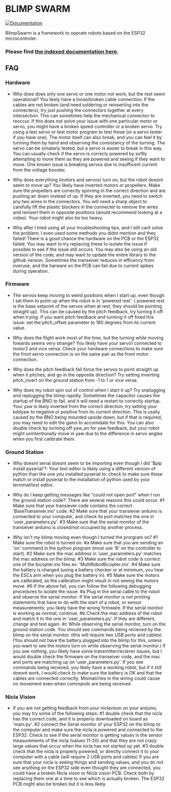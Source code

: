 # BLIMP SWARM
[![Documentation](https://img.shields.io/badge/Documentation-website)](https://lehighblimpgroup.github.io/BlimpSwarm/)

BlimpSwarm is a framework to operate robots based on the ESP32 microcontroler.
### Please find [the indexed documentation here](https://github.com/LehighBlimpGroup/BlimpSwarm/blob/main/docs/index.md).






## FAQ

### Hardware

* Why does does only one servo or one motor not work, but the rest seem operational?
You likely have a loose/broken cable connection; If the cables are not broken (and need soldering or reinserting into the connecters), try just pushing the connectors together at every intersection. This can sometimes help the mechanical connecton to reoccur. 
If this does not solve your issue with one particular motor or servo, you might have a broken speed controller or a broken servo. Try using a test servo or test motor program to test these (or a servo tester if you have one). The motor itself can also break, and you can feel it by turining them by hand and observing the consistancy of the turning. The servo can be simalarly tested, but a servo is easier to break in this way. You can usually check if the servo is correcly powered by softly attempting to move them as they are powered and seeing if they want to move. One known issue is breaking servos due to insufficent current from the voltage booster. 

* Why does everything (motors and servos) turn on, but the robot doesnt seem to move up?
You likely have inverted motors or propellers. Make sure the propellers are correctly spinning in the correct direction and are pushing air down instead of up. If they are inverted, you need to switch any two wires in the connectors. You will need a sharp object to carefully lift the plastic blockers in the connecter to remove the wires and reinsert them in opposite positions (would recommend looking at a video).
Your robot might also be too heavy. 

* Why after I tried using all your troubleshooting tips, and I still cant solve the problem; I even used some methods you didnt mention and they failed!
There is a good chance the hardware on the PCB or the ESP32 failed. You may want to try replacing these to isolate the issue if possible to see if the issue still occurs. You may also be using an old version of the code, and may want to update the entire library to the github version. Sometimes the transeiver reduces in efficency from overuse, and the harware on the PCB can fail due to current spikes during operation. 




### Firmware

* The servos keep moving to weird positions when I start up, even though I set them to point up when the robot is in 'powered rest'. ( powered rest is the base setpoint of the servos when at rest, they should be pointing straight up).
This can be caused by the pitch feedback, try turning it off when trying. If you want pitch feedback and turining it off fixed this issue: set the pitch_offset parameter to 180 degrees from its current value. 

* Why does the flight work most of the time, but the turning while moving fowards seems very strange?
You likely have your servo1 connected to motor2 and vice versa. Check your hardware connections to make sure the front servo connection is on the same pair as the front motor connection. 

* Why does the pitch feedback fail force the servos to point straight up when it pitches, and go in the opposite direction?
Try setting inverting pitch_invert on the ground station from -1 to 1 or vice versa. 

* Why does my robot spin out of control when I start it up?
Try unplugging and replugging the blimp rapidly. Sometimes the capacitor causes the startup of the BNO to fail, and it will need a restart to correctly startup. 
Your yaw is likely inverted from the correct direction; try setting your kddyaw to negative or positive from its current direction. This is usally caused by the BNO being mounted upside down, but if that is required, you may need to edit the gains to accomidate for this. You can also double check by turining off yaw_en for yaw feedback, but your robot might unintentionally move in yaw due to the difference in servo angles when you first calibrate them. 




### Ground Station

* Why doesnt serial doesnt seem to be importing even though I did '$pip install pyserial'?: 
Your text editor is likely using a different version of python than the one you installed pyserial to: check to make sure these match or install pyserial to the installation of python used by your terminal/text editor.

* Why do I keep getting messages like "could not open port" when I run the ground station code?:
There are several reasons this could occur. 
#1 Make sure that your transiever code contains the correct 'BaseTranseiver.ino' code. 
#2 Make sure that your transiever arduino is connected to your computer, and check its port matches the one in 'user_parameters.py'.
#3 Make sure that the serial monitor of the transiever arduino is closed/not occupied by another process.

* Why isn't my blimp moving even though I turned the prorgram on?
#1 Make sure the robot is turned on.
    #a Make sure that you are sending an 'on' command in the python program (most use 'B' on the controller to start).
#2 Make sure the mac address in 'user_parameters.py' matches the mac address on the blimp.
#3 Make sure the robot code is correct: one of the bicopter.ino files ex: 'MultiRobotBicopter.ino'.
#4 Make sure the battery is charged (using a battery checker or at minimum, you hear the ESCs arm when you plug the battery in).
#5 Make sure the motors are calibrated, as the calibration might result in not seeing the motors move. 
#6 If the above fail, you can follow the following debugging procedures to isolate the issue:
#a Plug in the serial cable to the robot and observe the serial monitor:
    If the serial monitor is not printing statements that have to do with the start of a robot, or sensor measurements; you likely have the wrong firmware.
    If the serial montior is working as normal, continue.
#b Check the mac address of the robot and match it to the one in 'user_parameters.py'.
    If they are different, change and test again.
#c While observing the serial monitor, turn on the ground station code. You should see commands being recieved by the blimp on the serial monitor. (this will require two USB ports and cables) (You should not have the battery plugged into the blimp for this, unless you want to see the motors turn on while observing the serial monitor.)
    If you see nothing, you likely have some transmitter/reciever issues, but I would double check the firmware on the transeiver code, and the mac and ports are matching up on 'user_parameters.py'.
    If you see commands being recieved, you likely have a working robot, but if it still doesnt work, I would check to make sure the battery is OK and that the cables are connected correctly. Mismatches in the wiring could cause no movement even when commands are being received.


### Nicla Vision

* If you are not getting feedback from your niclavison on your arduino, you may try some of the following steps:
#1 double check that the nicla has the correct code, and it is properly downloaded on board as 'main.py'.
#2 connect the Serial monitor of your ESP32 on the blimp to the computer and make sure the nicla is powered and connected to the ESP32. Check to see if the serial monitor is getting values in the sensor measurements of the nicla (values 11-20) and that they are not crazy large values that occur when the nicla has not started up yet.
#3 double check that the nicla is properly powered, or directly connect it to your computer with a cable (will require 2 USB ports and cables)
    If you are sure that your nicla is seeing things and sending values, and you do not see anything on the ESP32 side even thought they are connected, you could have a broken Nicla vison or Nicla vision PCB. Check both by replacing them one at a time to see which is actually broken. The ESP32 PCB might also be broken but it is less likely. 

